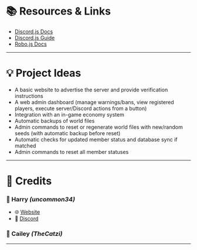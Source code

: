 # 📚 Resources & Links

- [Discord.js Docs](https://discord.js.org/docs/packages/discord.js/14.21.0)
- [Discord.js Guide](https://discordjs.guide/#before-you-begin)
- [Robo.js Docs](https://robojs.dev/getting-started)

---

# 💡 Project Ideas

- A basic website to advertise the server and provide verification instructions
- A web admin dashboard (manage warnings/bans, view registered players, execute server/Discord actions from a button)
- Integration with an in-game economy system
- Automatic backups of world files
- Admin commands to reset or regenerate world files with new/random seeds (with automatic backup before reset)
- Automatic checks for updated member status and database sync if matched
- Admin commands to reset all member statuses

---

# 🙌 Credits

### 👤 Harry _(uncommon34)_

- 🌐 [Website](https://uncommon34.dev)
- 💬 [Discord](https://discord.gg/g2p8hBe9AG)

### 👤 Cailey _(TheCatzi)_

---
